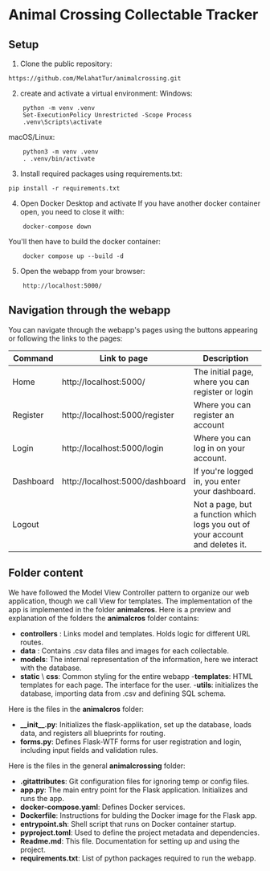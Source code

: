 
# Animal Crossing Collectable Tracker

## Setup

1. Clone the public repository:
```shell
https://github.com/MelahatTur/animalcrossing.git
```

2. create and activate a virtual environment:
Windows:
```shell
    python -m venv .venv
    Set-ExecutionPolicy Unrestricted -Scope Process
    .venv\Scripts\activate
```

macOS/Linux:
```shell
    python3 -m venv .venv
    . .venv/bin/activate
```

3. Install required packages using requirements.txt:
```shell
pip install -r requirements.txt
```

4. Open Docker Desktop and activate
If you have another docker container open, you need to close it with:
```shell
    docker-compose down
```

You'll then have to build the docker container:
```shell
    docker compose up --build -d
```

5. Open the webapp from your browser:
```shell
    http://localhost:5000/
```
## Navigation through the webapp
You can navigate through the webapp's pages using the buttons appearing or following the links to the pages:

|Command                |Link to page                   |Description                                                                    |
|-----------------------|-------------------------------|-------------------------------------------------------------------------------| 
|Home                   |http://localhost:5000/         |The initial page, where you can register or login                              |
|Register               |http://localhost:5000/register |Where you can register an account                                              |
|Login                  |http://localhost:5000/login    |Where you can log in on your account.                                          |
|Dashboard              |http://localhost:5000/dashboard|If you're logged in, you enter your dashboard.                                 |
|Logout                 |                               |Not a page, but a function which logs you out of your account and deletes it.  |

## Folder content
We have followed the Model View Controller pattern to organize our web application, though we call View for templates. The implementation of the app is implemented in the folder __animalcros__. Here is a preview and explanation of the folders the __animalcros__ folder contains:
- __controllers__ : Links model and templates. Holds logic for different URL routes.
- __data__ : Contains .csv data files and images for each collectable.
- __models__: The internal representation of the information, here we interact with the database.
- __static__ \ __css__: Common styling for the entire webapp
-__templates__: HTML templates for each page. The interface for the user.
-__utils__: initializes the database, importing data from .csv and defining SQL schema.

Here is the files in the __animalcros__ folder:
- __\_\_init\_\_.py__: Initializes the flask-applikation, set up the database, loads data, and registers all blueprints for routing.
- __forms.py__: Defines Flask-WTF forms for user registration and login, including input fields and validation rules.

Here is the files in the general __animalcrossing__ folder:
- __.gitattributes__: Git configuration files for ignoring temp or config files.
- __app.py__: The main entry point for the Flask application. Initializes and runs the app.
- __docker-compose.yaml__: Defines Docker services.
- __Dockerfile__: Instructions for bulding the Docker image for the Flask app.
- __entrypoint.sh__: Shell script that runs on Docker container startup.
- __pyproject.toml__: Used to define the project metadata and dependencies.
- __Readme.md__: This file. Documentation for setting up and using the project.
- __requirements.txt__: List of python packages required to run the webapp.